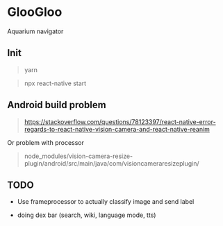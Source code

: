# GlooGloo
Aquarium navigator

## Init

> yarn

> npx react-native start

## Android build problem

> https://stackoverflow.com/questions/78123397/react-native-error-regards-to-react-native-vision-camera-and-react-native-reanim

Or problem with processor

> node_modules/vision-camera-resize-plugin/android/src/main/java/com/visioncameraresizeplugin/

## TODO

- Use frameprocessor to actually classify image and send label

- doing dex bar (search, wiki, language mode, tts)
